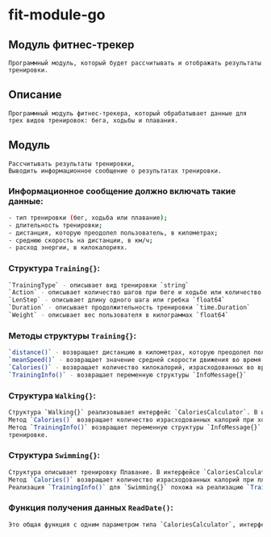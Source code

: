 # fit-module-go 

## Модуль фитнес-трекер
```
Программный модуль, который будет рассчитывать и отображать результаты тренировки.

```
## Описание 
```
Программный модуль фитнес-трекера, который обрабатывает данные для трех видов тренировок: бега, ходьбы и плавания.

```
## Модуль 
``` 
Рассчитывать результаты тренировки,
Выводить информационное сообщение о результатах тренировки.

```
### Информационное сообщение должно включать такие данные:
```sh
- тип тренировки (бег, ходьба или плавание);
- длительность тренировки;
- дистанция, которую преодолел пользователь, в километрах;
- среднюю скорость на дистанции, в км/ч;
- расход энергии, в килокалориях.

```
### Структура `Training{}`:
```sh 
`TrainingType` - описывает вид тренировки `string`
`Action` - описывает количество шагов при беге и ходьбе или количество гребков при плавании `int` 
`LenStep` - описывает длину одного шага или гребка `float64`
`Duration` - описывает продолжительность тренировки `time.Duration` 
`Weight` - описывает вес пользователя в килограммах `float64`
```
### Методы структуры `Training{}`:
```sh 
`distance()` - возвращает дистанцию в километрах, которую преодолел пользователь за время тренировки
`meanSpeed()` - возвращает значение средней скорости движения во время тренировки
`Calories()` - возвращает количество килокалорий, израсходованных во время тренировки
`TrainingInfo()` - возвращает переменную структуры `InfoMessage{}` 
```
### Структура `Walking{}`:
```sh 
Структура `Walking{}` реализовывает интерфейс `CaloriesCalculator`. В интерфейсе `CaloriesCalculator` всего два метода: `Calories()` и `TrainingInfo()`.
Метод `Calories()` возвращает количество израсходованных калорий при ходьбе.
Метод `TrainingInfo()` возвращает переменную структуры `InfoMessage{}` с информацией о проведённой
тренировке.

```
### Структура `Swimming{}`:
```sh 
Структура описывает тренировку Плавание. В интерфейсе `CaloriesCalculator` всего два метода: `Calories()` и `TrainingInfo()`.
Метод `Calories()` возвращает количество израсходованных калорий при плавании.
Реализация `TrainingInfo()` для `Swimming{}` похожа на реализацию `TrainingInfo()` для `Training{}`, но с иcпользованием методов для `Swimming{}`.

```
### Функция получения данных `ReadDate()`:
```sh 
Это общая функция с одним параметром типа `CaloriesCalculator`, интерфейса для всех видов тренировок.

```


